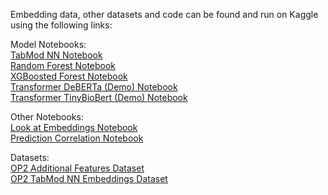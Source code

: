 Embedding data, other datasets and code can be found and run on Kaggle using the following links:

Model Notebooks:  
[TabMod NN Notebook](https://www.kaggle.com/code/frenio/30-op2scp-tabular-model-nn-with-pca10-denoising)  
[Random Forest Notebook](https://www.kaggle.com/code/frenio/30-op2scp-random-forest-with-tabmod-embeds)  
[XGBoosted Forest Notebook](https://www.kaggle.com/code/frenio/30-op2scp-xgboosted-forest-with-tabmod-embeds)  
[Transformer DeBERTa (Demo) Notebook](https://www.kaggle.com/code/frenio/30-op2scp-transformer-deberta-v3-small-demo)  
[Transformer TinyBioBert (Demo) Notebook](https://www.kaggle.com/code/frenio/30-op2scp-transformer-tinybiobert-demo)  

Other Notebooks:  
[Look at Embeddings Notebook](https://www.kaggle.com/code/frenio/30-op2scp-look-at-tabmod-nn-embeddings)  
[Prediction Correlation Notebook](https://www.kaggle.com/code/frenio/30-op2scp-correlation-of-predictions)  

Datasets:  
[OP2 Additional Features Dataset](https://www.kaggle.com/datasets/frenio/op2-scp-additional-cell-gene-and-mol-features)  
[OP2 TabMod NN Embeddings Dataset](https://www.kaggle.com/datasets/frenio/op2-single-cell-perturbations-tabmodnn-embeddings)  
